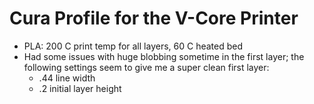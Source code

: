 # Cura Profile for the V-Core Printer


* PLA: 200 C print temp for all layers, 60 C heated bed
* Had some issues with huge blobbing sometime in the first layer;
  the following settings seem to give me a super clean first layer: 
   * .44 line width
   * .2 initial layer height
